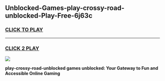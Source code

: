 
## Unblocked-Games-play-crossy-road-unblocked-Play-Free-6j63c
<h3>
<a href="https://premium76.site?title=play-crossy-road-unblocked&ref=23A">CLICK TO PLAY</a></h3>
<hr>

<h3>
<a href="https://premium76.site?title=play-crossy-road-unblocked&ref=23A">CLICK 2 PLAY</a>
  
</h3>

<a href="https://premium76.site?title=play-crossy-road-unblocked&ref=23A"><img src="https://clearcache.store/games.png"></a>


**play-crossy-road-unblocked games unblocked: Your Gateway to Fun and Accessible Online Gaming**
